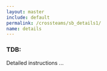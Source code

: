 ```yaml
---
layout: master
include: default
permalink: /crossteams/sb_details1/
name: details
---
```


<h3> TDB: </h3>
Detailed instructions ...
